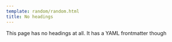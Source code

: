```yaml
---
template: random/random.html
title: No headings
---
```


This page has no headings at all. It has a YAML frontmatter though